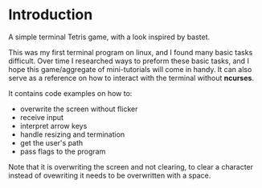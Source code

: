 # Introduction
A simple terminal Tetris game, with a look inspired by bastet.

This was my first terminal program on linux, and I found many basic tasks difficult. Over time I researched ways to preform these basic tasks, and I hope this game/aggregate of mini-tutorials will come in handy. It can also serve as a reference on how to interact with the terminal without **ncurses**.

It contains code examples on how to:
* overwrite the screen without flicker
* receive input
* interpret arrow keys
* handle resizing and termination
* get the user's path
* pass flags to the program

Note that it is overwriting the screen and not clearing, to clear a character instead of ovewriting it needs to be overwritten with a space.
